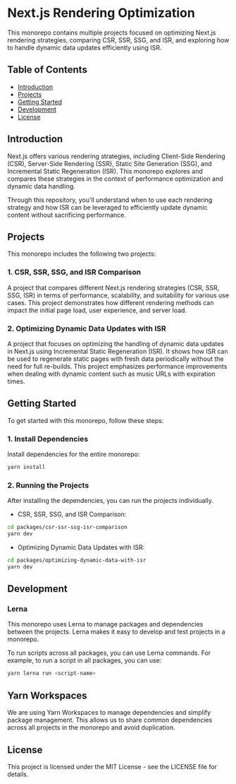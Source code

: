 # Next.js Rendering Optimization

This monorepo contains multiple projects focused on optimizing Next.js rendering strategies, comparing CSR, SSR, SSG, and ISR, and exploring how to handle dynamic data updates efficiently using ISR.

## Table of Contents

- [Introduction](#introduction)
- [Projects](#projects)
- [Getting Started](#getting-started)
- [Development](#development)
- [License](#license)

## Introduction

Next.js offers various rendering strategies, including Client-Side Rendering (CSR), Server-Side Rendering (SSR), Static Site Generation (SSG), and Incremental Static Regeneration (ISR). This monorepo explores and compares these strategies in the context of performance optimization and dynamic data handling.

Through this repository, you'll understand when to use each rendering strategy and how ISR can be leveraged to efficiently update dynamic content without sacrificing performance.

## Projects

This monorepo includes the following two projects:

### 1. **CSR, SSR, SSG, and ISR Comparison**

A project that compares different Next.js rendering strategies (CSR, SSR, SSG, ISR) in terms of performance, scalability, and suitability for various use cases. This project demonstrates how different rendering methods can impact the initial page load, user experience, and server load.

### 2. **Optimizing Dynamic Data Updates with ISR**

A project that focuses on optimizing the handling of dynamic data updates in Next.js using Incremental Static Regeneration (ISR). It shows how ISR can be used to regenerate static pages with fresh data periodically without the need for full re-builds. This project emphasizes performance improvements when dealing with dynamic content such as music URLs with expiration times.

## Getting Started

To get started with this monorepo, follow these steps:

### 1. Install Dependencies

Install dependencies for the entire monorepo:

```bash
yarn install
```

### 2. Running the Projects

After installing the dependencies, you can run the projects individually.

- CSR, SSR, SSG, and ISR Comparison:

```bash
cd packages/csr-ssr-ssg-isr-comparison
yarn dev
```

- Optimizing Dynamic Data Updates with ISR:

```bash
cd packages/optimizing-dynamic-data-with-isr
yarn dev
```

## Development

### Lerna

This monorepo uses Lerna to manage packages and dependencies between the projects. Lerna makes it easy to develop and test projects in a monorepo.

To run scripts across all packages, you can use Lerna commands. For example, to run a script in all packages, you can use:

```bash
yarn lerna run <script-name>
```

## Yarn Workspaces

We are using Yarn Workspaces to manage dependencies and simplify package management. This allows us to share common dependencies across all projects in the monorepo and avoid duplication.

## License

This project is licensed under the MIT License - see the LICENSE file for details.
